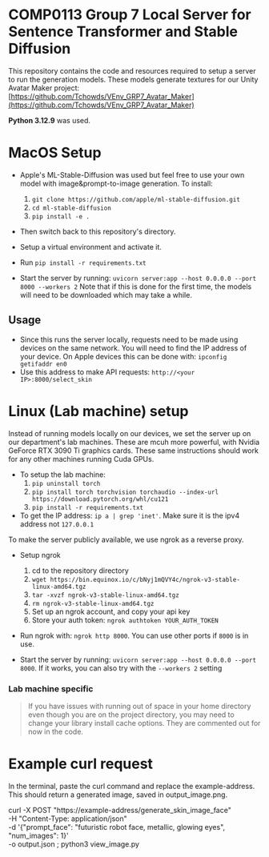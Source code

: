 # COMP0113 Group 7 Local Server for Sentence Transformer and Stable Diffusion
This repository contains the code and resources required to setup a server to run the generation models.
These models generate textures for our Unity Avatar Maker project: [https://github.com/Tchowds/VEnv_GRP7_Avatar_Maker](https://github.com/Tchowds/VEnv_GRP7_Avatar_Maker)

**Python 3.12.9** was used.

# MacOS Setup
* Apple's ML-Stable-Diffusion was used but feel free to use your own model with image&prompt-to-image generation. To install:
    1. `git clone https://github.com/apple/ml-stable-diffusion.git`
    2. `cd ml-stable-diffusion`
    3. `pip install -e .`

* Then switch back to this repository's directory.

* Setup a virtual environment and activate it.
* Run `pip install -r requirements.txt`

* Start the server by running: `uvicorn server:app --host 0.0.0.0 --port 8000 --workers 2` Note that if this is done for the first time, the models will need to be downloaded which may take a while.

## Usage
* Since this runs the server locally, requests need to be made using devices on the same network. You will need to find the IP address of your device. On Apple devices this can be done with: `ipconfig getifaddr en0`
* Use this address to make API requests: `http://<your IP>:8000/select_skin`

# Linux (Lab machine) setup
Instead of running models locally on our devices, we set the server up on our department's lab machines. These are mcuh more powerful, with Nvidia GeForce RTX 3090 Ti graphics cards. These same instructions should work for any other machines running Cuda GPUs.
* To setup the lab machine:
    1. `pip uninstall torch`
    1. `pip install torch torchvision torchaudio --index-url https://download.pytorch.org/whl/cu121`
    2. `pip install -r requirements.txt`
* To get the IP address: `ip a | grep 'inet'`. Make sure it is the ipv4 address not `127.0.0.1`

To make the server publicly available, we use ngrok as a reverse proxy.
* Setup ngrok
    1. cd to the repository directory 
    2. `wget https://bin.equinox.io/c/bNyj1mQVY4c/ngrok-v3-stable-linux-amd64.tgz`
    3. `tar -xvzf ngrok-v3-stable-linux-amd64.tgz`
    4. `rm ngrok-v3-stable-linux-amd64.tgz`
    5. Set up an ngrok account, and copy your api key
    6. Store your auth token: `ngrok authtoken YOUR_AUTH_TOKEN`

* Run ngrok with: `ngrok http 8000`. You can use other ports if `8000` is in use.
* Start the server by running: `uvicorn server:app --host 0.0.0.0 --port 8000`. If it works, you can also try with the `--workers 2` setting


### Lab machine specific
> If you have issues with running out of space in your home directory even though you are on the project directory, you may need to change your library install cache options. 
> They are commented out for now in the code.


# Example curl request
In the terminal, paste the curl command and replace the example-address. This should return a generated image, saved in output_image.png.

curl -X POST "https://example-address/generate_skin_image_face" \
  -H "Content-Type: application/json" \
  -d '{"prompt_face": "futuristic robot face, metallic, glowing eyes", "num_images": 1}' \
  -o output.json ; python3 view_image.py

